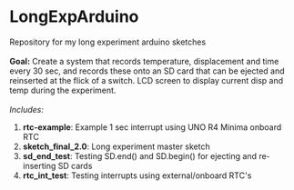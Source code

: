# LongExpArduino
Repository for my long experiment arduino sketches<br/>
<br/>
**Goal:** Create a system that records temperature, displacement and time every 30 sec, and records these onto an SD card that can be ejected and reinserted at the flick of a switch. LCD screen to display current disp and temp during the experiment.<br/>
<br/>
*Includes:*<br/>
1. **rtc-example**: Example 1 sec interrupt using UNO R4 Minima onboard RTC<br/>
2. **sketch_final_2.0**: Long experiment master sketch<br/>
3. **sd_end_test**: Testing SD.end() and SD.begin() for ejecting and re-inserting SD cards<br/>
4. **rtc_int_test**: Testing interrupts using external/onboard RTC's<br/>
